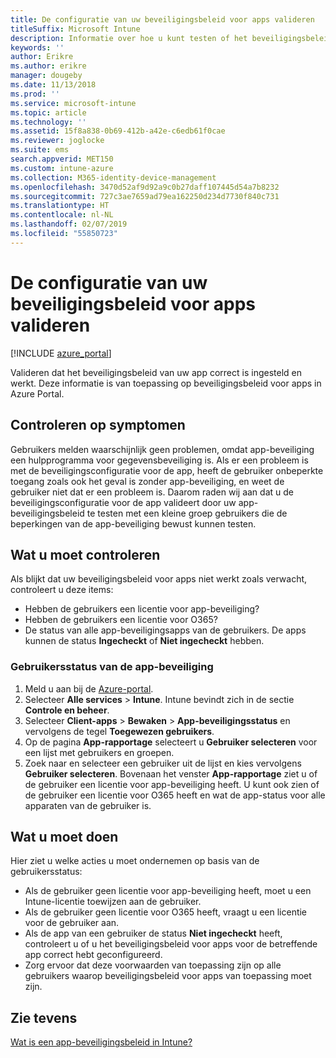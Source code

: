 ```yaml
---
title: De configuratie van uw beveiligingsbeleid voor apps valideren
titleSuffix: Microsoft Intune
description: Informatie over hoe u kunt testen of het beveiligingsbeleid van uw app is ingesteld en correct werkt.
keywords: ''
author: Erikre
ms.author: erikre
manager: dougeby
ms.date: 11/13/2018
ms.prod: ''
ms.service: microsoft-intune
ms.topic: article
ms.technology: ''
ms.assetid: 15f8a838-0b69-412b-a42e-c6edb61f0cae
ms.reviewer: joglocke
ms.suite: ems
search.appverid: MET150
ms.custom: intune-azure
ms.collection: M365-identity-device-management
ms.openlocfilehash: 3470d52af9d92a9c0b27daff107445d54a7b8232
ms.sourcegitcommit: 727c3ae7659ad79ea162250d234d7730f840c731
ms.translationtype: HT
ms.contentlocale: nl-NL
ms.lasthandoff: 02/07/2019
ms.locfileid: "55850723"
---
```

# <a name="how-to-validate-your-app-protection-policy-setup"></a>De configuratie van uw beveiligingsbeleid voor apps valideren

[!INCLUDE [azure_portal](./includes/azure_portal.md)]

Valideren dat het beveiligingsbeleid van uw app correct is ingesteld en werkt. Deze informatie is van toepassing op beveiligingsbeleid voor apps in Azure Portal.

## <a name="checking-for-symptoms"></a>Controleren op symptomen
Gebruikers melden waarschijnlijk geen problemen, omdat app-beveiliging een hulpprogramma voor gegevensbeveiliging is. Als er een probleem is met de beveiligingsconfiguratie voor de app, heeft de gebruiker onbeperkte toegang zoals ook het geval is zonder app-beveiliging, en weet de gebruiker niet dat er een probleem is. Daarom raden wij aan dat u de beveiligingsconfiguratie voor de app valideert door uw app-beveiligingsbeleid te testen met een kleine groep gebruikers die de beperkingen van de app-beveiliging bewust kunnen testen.


## <a name="what-to-check"></a>Wat u moet controleren

Als blijkt dat uw beveiligingsbeleid voor apps niet werkt zoals verwacht, controleert u deze items:

- Hebben de gebruikers een licentie voor app-beveiliging?
- Hebben de gebruikers een licentie voor O365?
- De status van alle app-beveiligingsapps van de gebruikers. De apps kunnen de status **Ingecheckt** of **Niet ingecheckt** hebben.

### <a name="user-app-protection-status"></a>Gebruikersstatus van de app-beveiliging
1. Meld u aan bij de [Azure-portal](https://portal.azure.com).
2. Selecteer **Alle services** > **Intune**. Intune bevindt zich in de sectie **Controle en beheer**.
3. Selecteer **Client-apps** > **Bewaken** >  **App-beveiligingsstatus** en vervolgens de tegel **Toegewezen gebruikers**. 
4. Op de pagina **App-rapportage** selecteert u **Gebruiker selecteren** voor een lijst met gebruikers en groepen. 
5. Zoek naar en selecteer een gebruiker uit de lijst en kies vervolgens **Gebruiker selecteren**. Bovenaan het venster **App-rapportage** ziet u of de gebruiker een licentie voor app-beveiliging heeft. U kunt ook zien of de gebruiker een licentie voor O365 heeft en wat de app-status voor alle apparaten van de gebruiker is.



## <a name="what-to-do"></a>Wat u moet doen
Hier ziet u welke acties u moet ondernemen op basis van de gebruikersstatus:

- Als de gebruiker geen licentie voor app-beveiliging heeft, moet u een Intune-licentie toewijzen aan de gebruiker.
- Als de gebruiker geen licentie voor O365 heeft, vraagt u een licentie voor de gebruiker aan.
- Als de app van een gebruiker de status **Niet ingecheckt** heeft, controleert u of u het beveiligingsbeleid voor apps voor de betreffende app correct hebt geconfigureerd.
- Zorg ervoor dat deze voorwaarden van toepassing zijn op alle gebruikers waarop beveiligingsbeleid voor apps van toepassing moet zijn.

## <a name="see-also"></a>Zie tevens

[Wat is een app-beveiligingsbeleid in Intune?](app-protection-policies.md)
